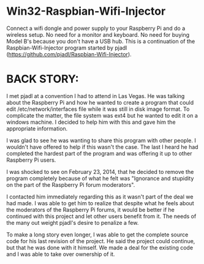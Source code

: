 Win32-Raspbian-Wifi-Injector
============================

Connect a wifi dongle and power supply to your Raspberry Pi and do a wireless setup. No need for a monitor and keyboard. No need for buying Model B's because you don't have a USB hub. This is a continuation of the Raspbian-Wifi-Injector program started by pjadl (https://github.com/pjadl/Raspbian-Wifi-Injector).


BACK STORY:
===========

I met pjadl at a convention I had to attend in Las Vegas. He was talking about the Raspberry Pi and how he wanted to create a program that could edit /etc/network/interfaces file while it was still in disk image format. To complicate the matter, the file system was ext4 but he wanted to edit it on a windows machine. I decided to help him with this and gave him the appropriate information.

I was glad to see he was wanting to share this program with other people. I wouldn't have offered to help if this wasn't the case. The last I heard he had completed the hardest part of the program and was offering it up to other Raspberry Pi users.

I was shocked to see on February 23, 2014, that he decided to remove the program completely because of what he felt was "Ignorance and stupidity on the part of the Raspberry Pi forum moderators".

I contacted him immediately regarding this as it wasn't part of the deal we had made. I was able to get him to realize that despite what he feels about the moderators of the Raspberry Pi forums, it would be better if he continued with this project and let other users benefit from it. The needs of the many out weight pjadl's desire to penalize a few.

To make a long story even longer, I was able to get the complete source code for his last revision of the project. He said the project could continue, but that he was done with it himself. We made a deal for the existing code and I was able to take over ownership of it.
